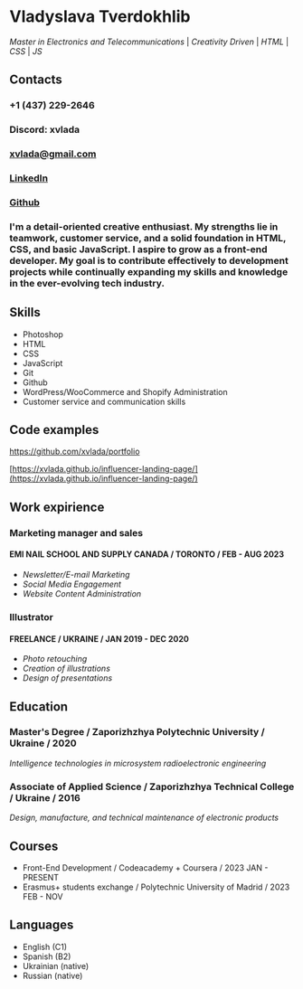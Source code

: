 # Vladyslava Tverdokhlib
*Master in Electronics and Telecommunications* | *Creativity Driven* | *HTML* | *CSS* | *JS*
## Contacts
### +1 (437) 229-2646
### Discord: xvlada
### [xvlada@gmail.com](mailto:xvlada@gmail.com)
### [LinkedIn](https://www.linkedin.com/in/xvlada/)
### [Github](https://github.com/xvlada)

 ### I'm a detail-oriented creative enthusiast. My strengths lie in teamwork, customer service, and a solid foundation in HTML, CSS, and basic JavaScript. I aspire to grow as a front-end developer. My goal is to contribute effectively to development projects while continually expanding my skills and knowledge in the ever-evolving tech industry.


 ## Skills

- Photoshop
- HTML
- CSS
- JavaScript
- Git
- Github
- WordPress/WooCommerce and Shopify Administration
- Customer service and communication skills

## Code examples
[https://github.com/xvlada/portfolio ](https://github.com/xvlada/portfolio )

[https://xvlada.github.io/influencer-landing-page/](https://xvlada.github.io/influencer-landing-page/)


## Work expirience

### Marketing manager and sales
#### EMI NAIL SCHOOL AND SUPPLY CANADA / TORONTO / FEB - AUG 2023
- _Newsletter/E-mail Marketing_
- _Social Media Engagement_
- _Website Content Administration_

### Illustrator
#### FREELANCE / UKRAINE / JAN 2019 - DEC 2020

- _Photo retouching_
- _Creation of illustrations_
- _Design of presentations_

## Education
### Master's Degree / Zaporizhzhya Polytechnic University / Ukraine / 2020
_Intelligence technologies in microsystem radioelectronic engineering_
 
### Associate of Applied Science / Zaporizhzhya Technical College / Ukraine / 2016
 _Design, manufacture, and technical maintenance of electronic products_

## Courses
- Front-End Development / Codeacademy + Coursera / 2023 JAN - PRESENT
- Erasmus+ students exchange / Polytechnic University of Madrid / 2023 FEB - NOV

## Languages
- English (C1)
- Spanish (B2)
- Ukrainian (native)
- Russian (native)
